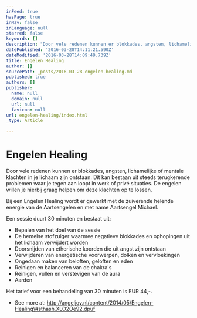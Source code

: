 ```yaml
---
inFeed: true
hasPage: true
inNav: false
inLanguage: null
starred: false
keywords: []
description: "Door vele redenen kunnen er blokkades, angsten, lichamelijke of mentale klachten in\_je lichaam zijn ontstaan. Dit kan bestaan uit steeds terugkerende problemen waar je tegen aan loopt in werk of privé situaties.\_De engelen willen je hierbij graag helpen om deze klachten op te lossen."
datePublished: '2016-03-28T14:11:21.590Z'
dateModified: '2016-03-28T14:09:49.739Z'
title: Engelen Healing
author: []
sourcePath: _posts/2016-03-28-engelen-healing.md
published: true
authors: []
publisher:
  name: null
  domain: null
  url: null
  favicon: null
url: engelen-healing/index.html
_type: Article

---
```

# Engelen Healing

Door vele redenen kunnen er blokkades, angsten, lichamelijke of mentale klachten in je lichaam zijn ontstaan. Dit kan bestaan uit steeds terugkerende problemen waar je tegen aan loopt in werk of privé situaties. De engelen willen je hierbij graag helpen om deze klachten op te lossen.

Bij een Engelen Healing wordt er gewerkt met de zuiverende helende energie van de Aartsengelen en met name Aartsengel Michael. 

Een sessie duurt 30 minuten en bestaat uit:

* Bepalen van het doel van de sessie
* De hemelse stofzuiger waarmee negatieve blokkades en ophopingen uit het lichaam verwijdert worden
* Doorsnijden van etherische koorden die uit angst zijn ontstaan
* Verwijderen van energetische voorwerpen, dolken en vervloekingen
* Ongedaan maken van beloften, geloften en eden
* Reinigen en balanceren van de chakra's
* Reinigen, vullen en verstevigen van de aura
* Aarden

Het tarief voor een behandeling van 30 minuten is EUR 44,-.

- See more at: http://angeljoy.nl/content/2014/05/Engelen-Healing\#sthash.XLO2Oe92.dpuf